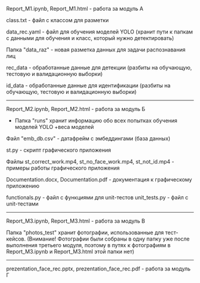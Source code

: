 Report_M1.ipynb, Report_M1.html - работа за модуль А

class.txt - файл с классом для разметки

data_rec.yaml - файл для обучения моделей YOLO (хранит пути к папкам с данными для обучения и класс, который нужно детектировать)

Папка "data_raz" - новая разметка данных для задачи распознавания лиц

rec_data - обработанные данные для детекции (разбиты на обучающую, тестовую и валидационную выборки)

id_data - обработанные данные для идентификации (разбиты на обучающую, тестовую и валидационную выборки)

__________________________________________________________________________________________________________

Report_M2.ipynb, Report_M2.html - работа за модуль Б

* Папка "runs" хранит информацию обо всех попытках обучения моделей YOLO +веса моделей
  
Файл "emb_db.csv" - датафрейм с эмбеддингами (база данных)

st.py - скрипт графического приложения

Файлы st_correct_work.mp4, st_no_face_work.mp4, st_not_id.mp4 - примеры работы графического приложения

Documentation.docx, Documentation.pdf - документация к графическому приложению

functionals.py - файл с функциями для unit-тестов
unit_tests.py - файл с unit-тестами
__________________________________________________________________________________________________________

Report_M3.ipynb, Report_M3.html - работа за модуль В

Папка "photos_test" хранит фотографии, использованные для тест-кейсов. (Внимание! Фотографии были собраны в одну папку уже после выполнения третьего модуля, поэтому в путях к фотографиям в Report_M3.ipynb и Report_M3.html этой папки нет)

__________________________________________________________________________________________________________

prezentation_face_rec.pptx, prezentation_face_rec.pdf - работа за модуль Г
